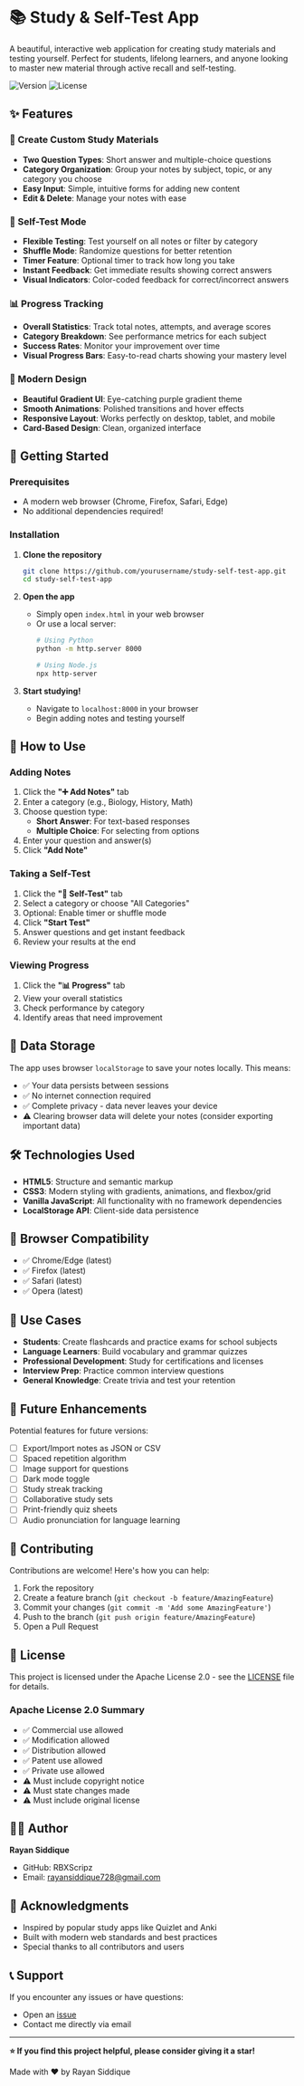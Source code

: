 # 📚 Study & Self-Test App

A beautiful, interactive web application for creating study materials and testing yourself. Perfect for students, lifelong learners, and anyone looking to master new material through active recall and self-testing.

![Version](https://img.shields.io/badge/version-1.0.0-blue)
![License](https://img.shields.io/badge/license-Apache%202.0-blue)

## ✨ Features

### 📝 Create Custom Study Materials
- **Two Question Types**: Short answer and multiple-choice questions
- **Category Organization**: Group your notes by subject, topic, or any category you choose
- **Easy Input**: Simple, intuitive forms for adding new content
- **Edit & Delete**: Manage your notes with ease

### 🎯 Self-Test Mode
- **Flexible Testing**: Test yourself on all notes or filter by category
- **Shuffle Mode**: Randomize questions for better retention
- **Timer Feature**: Optional timer to track how long you take
- **Instant Feedback**: Get immediate results showing correct answers
- **Visual Indicators**: Color-coded feedback for correct/incorrect answers

### 📊 Progress Tracking
- **Overall Statistics**: Track total notes, attempts, and average scores
- **Category Breakdown**: See performance metrics for each subject
- **Success Rates**: Monitor your improvement over time
- **Visual Progress Bars**: Easy-to-read charts showing your mastery level

### 🎨 Modern Design
- **Beautiful Gradient UI**: Eye-catching purple gradient theme
- **Smooth Animations**: Polished transitions and hover effects
- **Responsive Layout**: Works perfectly on desktop, tablet, and mobile
- **Card-Based Design**: Clean, organized interface

## 🚀 Getting Started

### Prerequisites
- A modern web browser (Chrome, Firefox, Safari, Edge)
- No additional dependencies required!

### Installation

1. **Clone the repository**
   ```bash
   git clone https://github.com/yourusername/study-self-test-app.git
   cd study-self-test-app
   ```

2. **Open the app**
   - Simply open `index.html` in your web browser
   - Or use a local server:
     ```bash
     # Using Python
     python -m http.server 8000
     
     # Using Node.js
     npx http-server
     ```

3. **Start studying!**
   - Navigate to `localhost:8000` in your browser
   - Begin adding notes and testing yourself

## 📖 How to Use

### Adding Notes

1. Click the **"➕ Add Notes"** tab
2. Enter a category (e.g., Biology, History, Math)
3. Choose question type:
   - **Short Answer**: For text-based responses
   - **Multiple Choice**: For selecting from options
4. Enter your question and answer(s)
5. Click **"Add Note"**

### Taking a Self-Test

1. Click the **"🎯 Self-Test"** tab
2. Select a category or choose "All Categories"
3. Optional: Enable timer or shuffle mode
4. Click **"Start Test"**
5. Answer questions and get instant feedback
6. Review your results at the end

### Viewing Progress

1. Click the **"📊 Progress"** tab
2. View your overall statistics
3. Check performance by category
4. Identify areas that need improvement

## 💾 Data Storage

The app uses browser `localStorage` to save your notes locally. This means:
- ✅ Your data persists between sessions
- ✅ No internet connection required
- ✅ Complete privacy - data never leaves your device
- ⚠️ Clearing browser data will delete your notes (consider exporting important data)

## 🛠️ Technologies Used

- **HTML5**: Structure and semantic markup
- **CSS3**: Modern styling with gradients, animations, and flexbox/grid
- **Vanilla JavaScript**: All functionality with no framework dependencies
- **LocalStorage API**: Client-side data persistence

## 📱 Browser Compatibility

- ✅ Chrome/Edge (latest)
- ✅ Firefox (latest)
- ✅ Safari (latest)
- ✅ Opera (latest)

## 🎯 Use Cases

- **Students**: Create flashcards and practice exams for school subjects
- **Language Learners**: Build vocabulary and grammar quizzes
- **Professional Development**: Study for certifications and licenses
- **Interview Prep**: Practice common interview questions
- **General Knowledge**: Create trivia and test your retention

## 🔮 Future Enhancements

Potential features for future versions:
- [ ] Export/Import notes as JSON or CSV
- [ ] Spaced repetition algorithm
- [ ] Image support for questions
- [ ] Dark mode toggle
- [ ] Study streak tracking
- [ ] Collaborative study sets
- [ ] Print-friendly quiz sheets
- [ ] Audio pronunciation for language learning

## 🤝 Contributing

Contributions are welcome! Here's how you can help:

1. Fork the repository
2. Create a feature branch (`git checkout -b feature/AmazingFeature`)
3. Commit your changes (`git commit -m 'Add some AmazingFeature'`)
4. Push to the branch (`git push origin feature/AmazingFeature`)
5. Open a Pull Request

## 📄 License

This project is licensed under the Apache License 2.0 - see the [LICENSE](LICENSE) file for details.

### Apache License 2.0 Summary
- ✅ Commercial use allowed
- ✅ Modification allowed
- ✅ Distribution allowed
- ✅ Patent use allowed
- ✅ Private use allowed
- ⚠️ Must include copyright notice
- ⚠️ Must state changes made
- ⚠️ Must include original license

## 👨‍💻 Author

**Rayan Siddique**

- GitHub: RBXScripz
- Email: rayansiddique728@gmail.com

## 🙏 Acknowledgments

- Inspired by popular study apps like Quizlet and Anki
- Built with modern web standards and best practices
- Special thanks to all contributors and users

## 📞 Support

If you encounter any issues or have questions:
- Open an [issue](https://github.com/yourusername/study-self-test-app/issues)
- Contact me directly via email

---

**⭐ If you find this project helpful, please consider giving it a star!**

Made with ❤️ by Rayan Siddique
